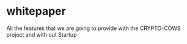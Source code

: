 # whitepaper
All the features that we are going to provide with the CRYPTO-COWS project and with out Startup

